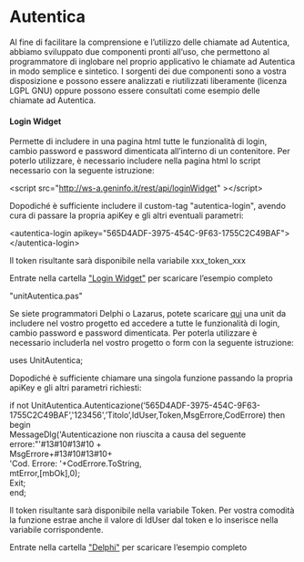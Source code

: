 # Autentica

Al fine di facilitare la comprensione e l’utilizzo delle chiamate ad Autentica, abbiamo sviluppato due componenti pronti all’uso, che permettono al programmatore di inglobare nel proprio applicativo le chiamate ad Autentica in modo semplice e sintetico. I sorgenti dei due componenti sono a vostra disposizione e possono essere analizzati e riutilizzati liberamente (licenza LGPL GNU) oppure possono essere consultati come esempio delle chiamate ad Autentica.

<H4>Login Widget</H4>
<p>Permette di includere in una pagina html tutte le funzionalità di login, cambio password e password dimenticata all’interno di un contenitore. Per poterlo utilizzare, è necessario includere nella pagina html lo script necessario con la seguente istruzione:</p>

&lt;script src="http://ws-a.geninfo.it/rest/api/loginWidget" &gt;&lt;/script&gt;

Dopodiché è sufficiente includere il custom-tag "autentica-login", avendo cura di passare la propria apiKey e gli altri eventuali parametri:

&lt;autentica-login apikey="565D4ADF-3975-454C-9F63-1755C2C49BAF"&gt;&lt;/autentica-login&gt;

Il token risultante sarà disponibile nella variabile xxx_token_xxx

Entrate nella cartella <a href="https://github.com/cebacci/Autentica/tree/main/Login%20Widget">"Login Widget"</a> per scaricare l’esempio completo

"unitAutentica.pas"

Se siete programmatori Delphi o Lazarus, potete scaricare <a href="https://github.com/cebacci/Autentica/blob/main/Delphi/UnitAutentica.pas">qui</a> una unit da includere nel vostro progetto ed accedere a tutte le funzionalità di login, cambio password e password dimenticata. Per poterla utilizzare è necessario includerla nel vostro progetto o form con la seguente istruzione:

uses UnitAutentica;

Dopodiché è sufficiente chiamare una singola funzione passando la propria apiKey e gli altri parametri richiesti:

if not UnitAutentica.Autenticazione(‘565D4ADF-3975-454C-9F63-1755C2C49BAF’,'123456',’Titolo’,IdUser,Token,MsgErrore,CodErrore) then begin<br>
    MessageDlg('Autenticazione non riuscita a causa del seguente errore:"'#13#10#13#10 +<br>
                MsgErrore+#13#10#13#10+<br>
                'Cod. Errore: '+CodErrore.ToString,<br>
                mtError,[mbOk],0);<br>
    Exit;<br>
end;<br>

Il token risultante sarà disponibile nella variabile Token. Per vostra comodità la funzione estrae anche il valore di IdUser dal token e lo inserisce nella variabile corrispondente.

Entrate nella cartella <a href="https://github.com/cebacci/Autentica/tree/main/Delphi">"Delphi"</a> per scaricare l’esempio completo
